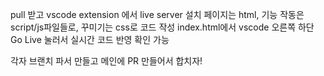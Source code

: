 pull 받고
vscode extension 에서 live server 설치
페이지는 html, 기능 작동은 script/js파일들로, 꾸미기는 css로 코드 작성
index.html에서 vscode 오른쪽 하단 Go Live 눌러서 실시간 코드 반영 확인 가능

각자 브랜치 파서 만들고 메인에 PR 만들어서 합치자!